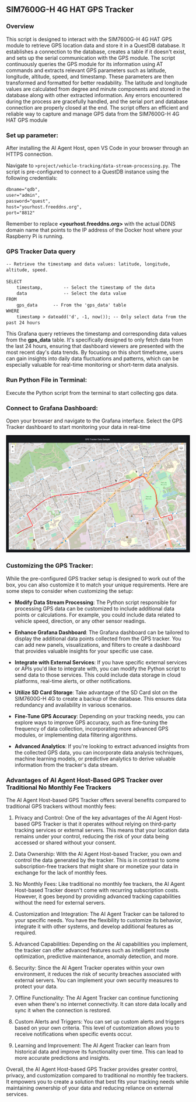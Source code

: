 ## SIM7600G-H 4G HAT GPS Tracker

### Overview

This script is designed to interact with the SIM7600G-H 4G HAT GPS module to retrieve GPS location data and store it in a QuestDB database. It establishes a connection to the database, creates a table if it doesn't exist, and sets up the serial communication with the GPS module. The script continuously queries the GPS module for its information using AT commands and extracts relevant GPS parameters such as latitude, longitude, altitude, speed, and timestamp. These parameters are then transformed and formatted for better readability. The latitude and longitude values are calculated from degree and minute components and stored in the database along with other extracted information. Any errors encountered during the process are gracefully handled, and the serial port and database connection are properly closed at the end. The script offers an efficient and reliable way to capture and manage GPS data from the SIM7600G-H 4G HAT GPS module

###  Set up parameter:

After installing the AI Agent Host, open VS Code in your browser through an HTTPS connection. 

Navigate to `>project/vehicle-tracking/data-stream-processing.py`.
The script is pre-configured to connect to a QuestDB instance using the following credentials:

```
dbname="qdb",
user="admin",
password="quest",
host="yourhost.freeddns.org",
port="8812"
```

Remember to replace **<yourhost.freeddns.org>** with the actual DDNS domain name that points to the IP address of the Docker host where your Raspberry Pi is running.

### GPS Tracker Data query

```
-- Retrieve the timestamp and data values: latitude, longitude, altitude, speed.

SELECT
    timestamp,        -- Select the timestamp of the data
    data              -- Select the data value
FROM  
    gps_data      -- From the 'gps_data' table
WHERE 
    timestamp > dateadd('d', -1, now()); -- Only select data from the past 24 hours

```

This Grafana query retrieves the timestamp and corresponding data values from the **gps_data** table. It's specifically designed to only fetch data from the last 24 hours, ensuring that dashboard viewers are presented with the most recent day's data trends. By focusing on this short timeframe, users can gain insights into daily data fluctuations and patterns, which can be especially valuable for real-time monitoring or short-term data analysis.



### Run Python File in Terminal:
Execute the Python script from the terminal to start collecting gps data.


### Connect to Grafana Dashboard:
Open your browser and navigate to the Grafana interface. Select the GPS Tracker dashboard to start monitoring your data in real-time



![GPS Tracker Dashboard](./gps_tracker_dashboard.png)


### Customizing the GPS Tracker:

While the pre-configured GPS tracker setup is designed to work out of the box, you can also customize it to match your unique requirements. Here are some steps to consider when customizing the setup:

- **Modify Data Stream Processing**: The Python script responsible for processing GPS data can be customized to include additional data points or calculations. For example, you could include data related to vehicle speed, direction, or any other sensor readings.

- **Enhance Grafana Dashboard**: The Grafana dashboard can be tailored to display the additional data points collected from the GPS tracker. You can add new panels, visualizations, and filters to create a dashboard that provides valuable insights for your specific use case.

- **Integrate with External Services**: If you have specific external services or APIs you'd like to integrate with, you can modify the Python script to send data to those services. This could include data storage in cloud platforms, real-time alerts, or other notifications.

- **Utilize SD Card Storage**: Take advantage of the SD Card slot on the SIM7600G-H 4G to create a backup of the database. This ensures data redundancy and availability in various scenarios.

- **Fine-Tune GPS Accuracy**: Depending on your tracking needs, you can explore ways to improve GPS accuracy, such as fine-tuning the frequency of data collection, incorporating more advanced GPS modules, or implementing data filtering algorithms.

- **Advanced Analytics**: If you're looking to extract advanced insights from the collected GPS data, you can incorporate data analysis techniques, machine learning models, or predictive analytics to derive valuable information from the tracker's data stream.

### Advantages of AI Agent Host-Based GPS Tracker over Traditional No Monthly Fee Trackers

The AI Agent Host-based GPS Tracker offers several benefits compared to traditional GPS trackers without monthly fees:

1. Privacy and Control: One of the key advantages of the AI Agent Host-based GPS Tracker is that it operates without relying on third-party tracking services or external servers. This means that your location data remains under your control, reducing the risk of your data being accessed or shared without your consent.

2. Data Ownership: With the AI Agent Host-based Tracker, you own and control the data generated by the tracker. This is in contrast to some subscription-free trackers that might share or monetize your data in exchange for the lack of monthly fees.

3. No Monthly Fees: Like traditional no monthly fee trackers, the AI Agent Host-based Tracker doesn't come with recurring subscription costs. However, it goes beyond by providing advanced tracking capabilities without the need for external servers.

4. Customization and Integration: The AI Agent Tracker can be tailored to your specific needs. You have the flexibility to customize its behavior, integrate it with other systems, and develop additional features as required.

5. Advanced Capabilities: Depending on the AI capabilities you implement, the tracker can offer advanced features such as intelligent route optimization, predictive maintenance, anomaly detection, and more.

6. Security: Since the AI Agent Tracker operates within your own environment, it reduces the risk of security breaches associated with external servers. You can implement your own security measures to protect your data.

7. Offline Functionality: The AI Agent Tracker can continue functioning even when there's no internet connectivity. It can store data locally and sync it when the connection is restored.

8. Custom Alerts and Triggers: You can set up custom alerts and triggers based on your own criteria. This level of customization allows you to receive notifications when specific events occur.

9. Learning and Improvement: The AI Agent Tracker can learn from historical data and improve its functionality over time. This can lead to more accurate predictions and insights.

Overall, the AI Agent Host-based GPS Tracker provides greater control, privacy, and customization compared to traditional no monthly fee trackers. It empowers you to create a solution that best fits your tracking needs while maintaining ownership of your data and reducing reliance on external services.
